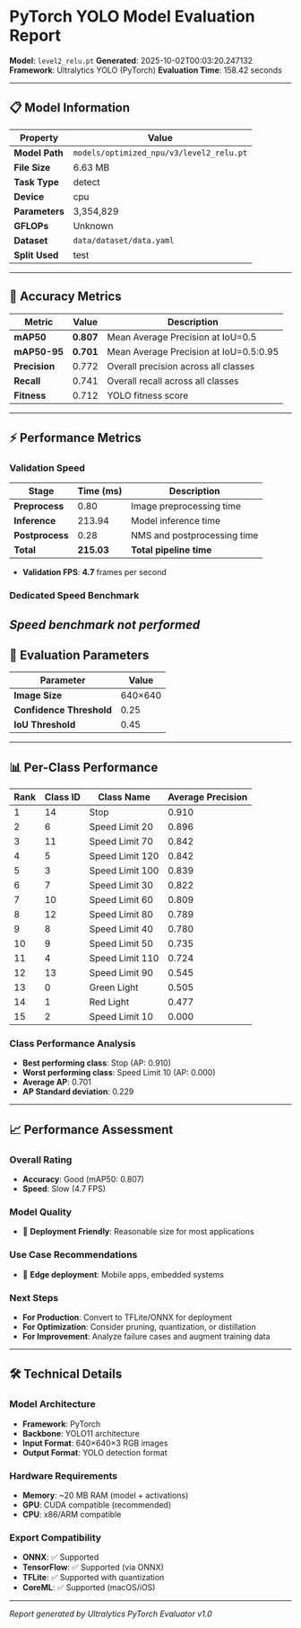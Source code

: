 # PyTorch YOLO Model Evaluation Report

**Model**: `level2_relu.pt`
**Generated**: 2025-10-02T00:03:20.247132
**Framework**: Ultralytics YOLO (PyTorch)
**Evaluation Time**: 158.42 seconds

---

## 📋 Model Information

| Property | Value |
|----------|-------|
| **Model Path** | `models/optimized_npu/v3/level2_relu.pt` |
| **File Size** | 6.63 MB |
| **Task Type** | detect |
| **Device** | cpu |
| **Parameters** | 3,354,829 |
| **GFLOPs** | Unknown |
| **Dataset** | `data/dataset/data.yaml` |
| **Split Used** | test |

---

## 🎯 Accuracy Metrics

| Metric | Value | Description |
|--------|-------|-------------|
| **mAP50** | **0.807** | Mean Average Precision at IoU=0.5 |
| **mAP50-95** | **0.701** | Mean Average Precision at IoU=0.5:0.95 |
| **Precision** | 0.772 | Overall precision across all classes |
| **Recall** | 0.741 | Overall recall across all classes |
| **Fitness** | 0.712 | YOLO fitness score |

---

## ⚡ Performance Metrics

### Validation Speed
| Stage | Time (ms) | Description |
|-------|-----------|-------------|
| **Preprocess** | 0.80 | Image preprocessing time |
| **Inference** | 213.94 | Model inference time |
| **Postprocess** | 0.28 | NMS and postprocessing time |
| **Total** | **215.03** | **Total pipeline time** |

- **Validation FPS**: **4.7** frames per second

### Dedicated Speed Benchmark

*Speed benchmark not performed*
---

## 🎪 Evaluation Parameters

| Parameter | Value |
|-----------|-------|
| **Image Size** | 640×640 |
| **Confidence Threshold** | 0.25 |
| **IoU Threshold** | 0.45 |

---
## 📊 Per-Class Performance

| Rank | Class ID | Class Name | Average Precision |
|------|----------|------------|-------------------|
| 1 | 14 | Stop | 0.910 |
| 2 | 6 | Speed Limit 20 | 0.896 |
| 3 | 11 | Speed Limit 70 | 0.842 |
| 4 | 5 | Speed Limit 120 | 0.842 |
| 5 | 3 | Speed Limit 100 | 0.839 |
| 6 | 7 | Speed Limit 30 | 0.822 |
| 7 | 10 | Speed Limit 60 | 0.809 |
| 8 | 12 | Speed Limit 80 | 0.789 |
| 9 | 8 | Speed Limit 40 | 0.780 |
| 10 | 9 | Speed Limit 50 | 0.735 |
| 11 | 4 | Speed Limit 110 | 0.724 |
| 12 | 13 | Speed Limit 90 | 0.545 |
| 13 | 0 | Green Light | 0.505 |
| 14 | 1 | Red Light | 0.477 |
| 15 | 2 | Speed Limit 10 | 0.000 |

### Class Performance Analysis
- **Best performing class**: Stop (AP: 0.910)
- **Worst performing class**: Speed Limit 10 (AP: 0.000)
- **Average AP**: 0.701
- **AP Standard deviation**: 0.229

---
## 📈 Performance Assessment

### Overall Rating
- **Accuracy**: Good (mAP50: 0.807)
- **Speed**: Slow (4.7 FPS)

### Model Quality
- 📱 **Deployment Friendly**: Reasonable size for most applications

### Use Case Recommendations
- 📱 **Edge deployment**: Mobile apps, embedded systems

### Next Steps
- **For Production**: Convert to TFLite/ONNX for deployment
- **For Optimization**: Consider pruning, quantization, or distillation
- **For Improvement**: Analyze failure cases and augment training data

---

## 🛠️ Technical Details

### Model Architecture
- **Framework**: PyTorch
- **Backbone**: YOLO11 architecture
- **Input Format**: 640×640×3 RGB images
- **Output Format**: YOLO detection format

### Hardware Requirements
- **Memory**: ~20 MB RAM (model + activations)
- **GPU**: CUDA compatible (recommended)
- **CPU**: x86/ARM compatible

### Export Compatibility
- **ONNX**: ✅ Supported
- **TensorFlow**: ✅ Supported (via ONNX)
- **TFLite**: ✅ Supported with quantization
- **CoreML**: ✅ Supported (macOS/iOS)

---

*Report generated by Ultralytics PyTorch Evaluator v1.0*
